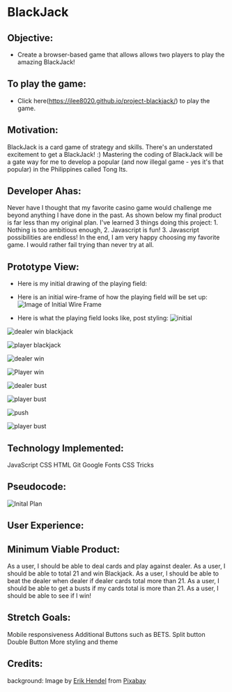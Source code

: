 # BlackJack

## Objective:
  - Create a browser-based game that allows allows two players to play the amazing BlackJack!

## To play the game:
- Click here(https://jlee8020.github.io/project-blackjack/) to play the game.

## Motivation:
BlackJack is a card game of strategy and skills. There's an understated excitement to get a BlackJack! :) Mastering the coding of BlackJack will be a gate way for me to develop a popular (and now illegal game - yes it's that popular) in the Philippines called Tong Its.

## Developer Ahas:
Never have I thought that my favorite casino game would challenge me beyond anything I have done in the past. As shown below my final product is far less than my original plan. I've learned 3 things doing this project: 1. Nothing is too ambitious enough, 2. Javascript is fun! 3. Javascript possibilities are endless! In the end, I am very happy choosing my favorite game. I would rather fail trying than never try at all. 

## Prototype View:
- Here is my initial drawing of the playing field:


- Here is an initial wire-frame of how the playing field will be set up:
![Image of Initial Wire Frame](https://github.com/jlee8020/project-blackjack/blob/master/Screen%20Shot%202020-02-07%20at%202.17.51%20PM.png?raw=true)

- Here is what the playing field looks like, post styling:
![initial](https://github.com/jlee8020/project-blackjack/blob/master/Screen%20Shot%202020-02-18%20at%208.44.24%20PM.png)

![dealer win blackjack](https://github.com/jlee8020/project-blackjack/blob/master/Screen%20Shot%202020-02-18%20at%208.51.37%20PM.png)

![player blackjack](https://github.com/jlee8020/project-blackjack/blob/master/Screen%20Shot%202020-02-22%20at%2012.05.09%20PM.png)

![dealer win](https://github.com/jlee8020/project-blackjack/blob/master/Screen%20Shot%202020-02-18%20at%208.45.09%20PM.png)

![Player win](https://github.com/jlee8020/project-blackjack/blob/master/Screen%20Shot%202020-02-22%20at%2012.12.19%20PM.png)

![dealer bust](https://github.com/jlee8020/project-blackjack/blob/master/Screen%20Shot%202020-02-18%20at%208.42.15%20PM.png)

![player bust](https://github.com/jlee8020/project-blackjack/blob/master/Screen%20Shot%202020-02-22%20at%201.07.20%20PM.png)

![push](https://github.com/jlee8020/project-blackjack/blob/master/Screen%20Shot%202020-02-22%20at%2012.01.37%20PM.png)

![player bust](https://github.com/jlee8020/project-blackjack/blob/master/Screen%20Shot%202020-02-22%20at%2012.12.39%20PM.png)



## Technology Implemented:
JavaScript
CSS
HTML
Git
Google Fonts
CSS Tricks



## Pseudocode:
![Inital Plan](https://github.com/jlee8020/project-blackjack/blob/master/IMG_4676.jpg)

## User Experience:


## Minimum Viable Product:
As a user, I should be able to deal cards and play against dealer.
As a user, I should be able to total 21 and win Blackjack.
As a user, I should be able to beat the dealer when dealer if dealer cards total more than 21.
As a user, I should be able to get a busts if my cards total is more than 21.
As a user, I should be able to see if I win!

## Stretch Goals:
Mobile responsiveness
Additional Buttons such as BETS.
Split button
Double Button
More styling and theme


## Credits:
background: Image by <a href="https://pixabay.com/users/ehendel-3813878/?utm_source=link-attribution&amp;utm_medium=referral&amp;utm_campaign=image&amp;utm_content=2339481">Erik Hendel</a> from <a href="https://pixabay.com/?utm_source=link-attribution&amp;utm_medium=referral&amp;utm_campaign=image&amp;utm_content=2339481">Pixabay</a>

